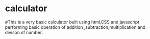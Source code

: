 # calculator
#This is a very basic calculator built using  html,CSS and javascript performing basic operation of addition ,subtraction,multiplication and divison of number.
